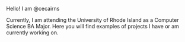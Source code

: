 Hello! I am @cecairns

Currently, I am attending the University of Rhode Island as a Computer Science BA Major. 
Here you will find examples of projects I have or am currently working on. 

<!---
cecairns/cecairns is a ✨ special ✨ repository because its `README.md` (this file) appears on your GitHub profile.
You can click the Preview link to take a look at your changes.
--->
